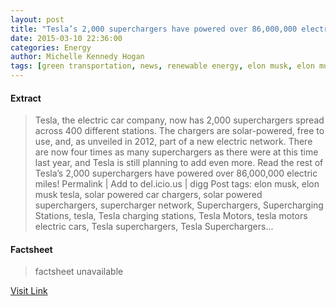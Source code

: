 ```yaml
---
layout: post
title: "Tesla’s 2,000 superchargers have powered over 86,000,000 electric miles!"
date: 2015-03-10 22:36:00
categories: Energy
author: Michelle Kennedy Hogan
tags: [green transportation, news, renewable energy, elon musk, elon musk tesla, solar powered car chargers, solar powered superchargers, supercharger network, superchargers, supercharging stations, tesla, tesla charging stations, tesla motors, tesla motors electric cars, tesla superchargers, tesla superchargers across the us, tesla supercharging stations]
---
```



#### Extract
>Tesla, the electric car company, now has 2,000 superchargers spread across 400 different stations. The chargers are solar-powered, free to use, and, as unveiled in 2012, part of a new electric network. There are now four times as many superchargers as there were at this time last year, and Tesla is still planning to add even more. Read the rest of Tesla&#8217;s 2,000 superchargers have powered over 86,000,000 electric miles! Permalink | Add to del.icio.us | digg Post tags: elon musk, elon musk tesla, solar powered car chargers, solar powered superchargers, supercharger network, Superchargers, Supercharging Stations, tesla, Tesla charging stations, Tesla Motors, tesla motors electric cars, Tesla superchargers, Tesla Superchargers...

#### Factsheet
>factsheet unavailable

[Visit Link](http://inhabitat.com/teslas-2000-superchargers-have-powered-over-86-million-electric-miles/)


